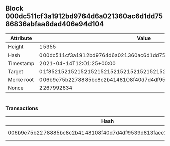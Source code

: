 ## Block 000dc511cf3a1912bd9764d6a021360ac6d1dd7586836abfaa8dad406e94d104

Attribute | Value
--- | ---
Height | 15355
Hash | 000dc511cf3a1912bd9764d6a021360ac6d1dd7586836abfaa8dad406e94d104
Timestamp | 2021-04-14T12:01:25+00:00
Target | 01f8521521521521521521521521521521521521521521521521521521521521
Merke root | 006b9e75b2278885bc8c2b4148108f40d7d4df9539d813faee243fed2a259236
Nonce | 2267992634

```

```

### Transactions

Hash | Amount
--- | ---
[006b9e75b2278885bc8c2b4148108f40d7d4df9539d813faee243fed2a259236](006b9e75b2278885bc8c2b4148108f40d7d4df9539d813faee243fed2a259236.md) | 10.00000000 SKEPTI 
